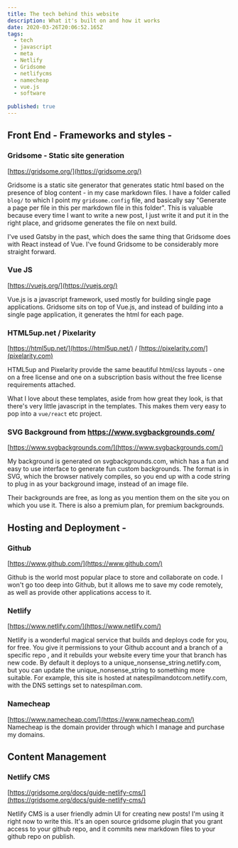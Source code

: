 ```yaml
---
title: The tech behind this website
description: What it's built on and how it works
date: 2020-03-26T20:06:52.165Z
tags:
  - tech
  - javascript
  - meta
  - Netlify
  - Gridsome
  - netlifycms
  - namecheap
  - vue.js
  - software
  
published: true
---
```

## Front End - Frameworks and styles - 
### Gridsome - Static site generation
[https://gridsome.org/](https://gridsome.org/)

Gridsome is a static site generator that generates static html based on the presence of blog content - in my case markdown files. I have a folder called `blog/` to which I point my `gridsome.config` file, and basically say "Generate a page per file in this per markdown file in this folder". This is valuable because every time I want to write a new post, I just write it and put it in the right place, and gridsome generates the file on next build. 

I've used Gatsby in the past, which does the same thing that Gridsome does with React instead of Vue. I've found Gridsome to be considerably more straight forward. 

### Vue JS
[https://vuejs.org/](https://vuejs.org/)

Vue.js is a javascript framework, used mostly for building single page applications. Gridsome sits on top of Vue.js, and instead of building into a single page application, it generates the html for each page. 

### HTML5up.net / Pixelarity
[https://html5up.net/](https://html5up.net/) / [https://pixelarity.com/](pixelarity.com)

HTML5up and Pixelarity provide the same beautiful html/css layouts - one on a free license and one on a subscription basis without the free license requirements attached. 

What I love about these templates, aside from how great they look, is that there's very little javascript in the templates. This makes them very easy to pop into a `vue/react` etc project. 

### SVG Background from https://www.svgbackgrounds.com/
[https://www.svgbackgrounds.com/](https://www.svgbackgrounds.com/)

My background is generated on svgbackgrounds.com, which has a fun and easy to use interface to generate fun custom backgrounds. The format is in SVG, which the browser natively compiles, so you end up with a code string to plug in as your background image, instead of an image file. 

Their backgrounds are free, as long as you mention them on the site you on which you use it. There is also a premium plan, for premium backgrounds. 

## Hosting and Deployment -
### Github
[https://www.github.com/](https://www.github.com/)

Github is the world most popular place to store and collaborate on code. I won't go too deep into Github, but it allows me to save my code remotely, as well as provide other applications access to it. 


### Netlify
[https://www.netlify.com/](https://www.netlify.com/)

Netlify is a wonderful magical service that builds and deploys code for you, for free. You give it permissions to your Github account and a branch of a specific repo , and it rebuilds your website every time your that branch has new code. By default it deploys to a unique_nonsense_string.netlify.com, but you can update the unique_nonsense_string to something more suitable. For example, this site is hosted at 
natespilmandotcom.netlify.com, with the DNS settings set to natespilman.com. 

### Namecheap
[https://www.namecheap.com/](https://www.namecheap.com/)
Namecheap is the domain provider through which I manage and purchase my domains. 

## Content Management
### Netlify CMS
[https://gridsome.org/docs/guide-netlify-cms/](https://gridsome.org/docs/guide-netlify-cms/)

Netlify CMS is a user friendly admin UI for creating new posts! I'm using it right now to write this. It's an open source gridsome plugin that you grant access to your github repo, and it commits new markdown files to your github repo on publish. 




